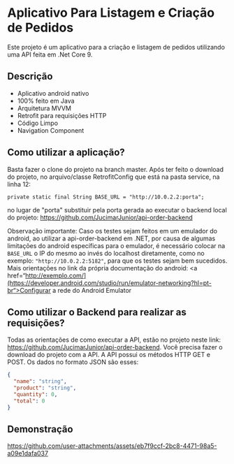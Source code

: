 # Aplicativo Para Listagem e Criação de Pedidos

Este projeto é um aplicativo para a criação e listagem de pedidos utilizando uma API feita em .Net Core 9.



## Descrição

- Aplicativo android nativo
- 100% feito em Java
- Arquitetura MVVM
- Retrofit para requisições HTTP
- Código Limpo
- Navigation Component


## Como utilizar a aplicação?

Basta fazer o clone do projeto na branch master. Após ter feito o download do projeto, no arquivo/classe RetrofitConfig que está na pasta service, na linha 12: 

`private static final String BASE_URL = "http://10.0.2.2:porta";`

no lugar de "porta" substituir pela porta gerada ao executar o backend local do projeto: https://github.com/JucimarJunior/api-order-backend

Observação importante: Caso os testes sejam feitos em um emulador do android, ao utilizar a api-order-backend em .NET, por causa de algumas limitações do android específicas para o emulador, é necessário colocar na `BASE_URL` o IP do mesmo ao invés do localhost diretamente, como no exemplo: `"http://10.0.2.2:5182"`, para que os testes sejam bem sucedidos. Mais orientações no link da própria documentação do android:
<a href=“http://exemplo.com/](https://developer.android.com/studio/run/emulator-networking?hl=pt-br“>Configurar a rede do Android Emulator</a>

   
## Como utilizar o Backend para realizar as requisições?

Todas as orientações de como executar a API, estão no projeto neste link: https://github.com/JucimarJunior/api-order-backend. Você precisa fazer o download do projeto com a API. A API possui os métodos HTTP GET e POST. Os dados no formato JSON são esses:

```json
{
  "name": "string",
  "product": "string",
  "quantity": 0,
  "total": 0
}
```

## Demonstração

https://github.com/user-attachments/assets/eb7f9ccf-2bc8-4471-98a5-a09e1dafa037
